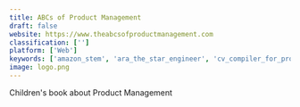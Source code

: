 ```yaml
---
title: ABCs of Product Management
draft: false 
website: https://www.theabcsofproductmanagement.com
classification: ['']
platform: ['Web']
keywords: ['amazon_stem', 'ara_the_star_engineer', 'cv_compiler_for_product_managers', 'emma_on_atlantic', 'epic', 'harry_potter_kano_coding_kit', 'instabug_for_product_managers', 'intercom_on_product_management', 'kontu', 'lostmy.name', 'nybble', 'pramp_for_product_managers', 'principles_of_product_management', 'product_management_exercises', 'product_managers_job_satisfaction', 'quadbot', 'research_stash', 'robo_wunderkind', 'stempedia', 'software_product_management_stack', 'sunsama_product_manager_kit']
image: logo.png
---
```

Children's book about Product Management